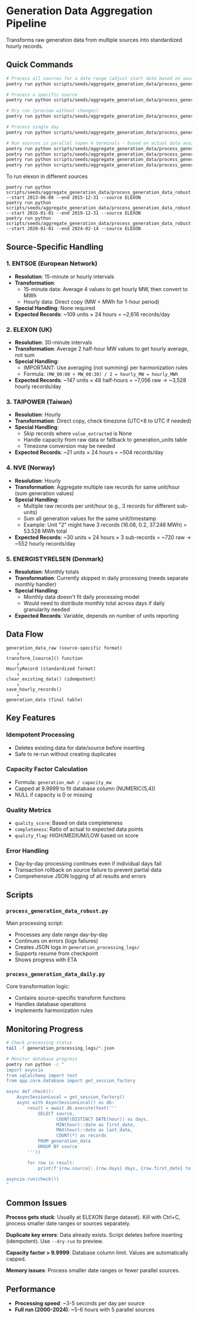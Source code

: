 # Generation Data Aggregation Pipeline

Transforms raw generation data from multiple sources into standardized hourly records.

## Quick Commands

```bash
# Process all sources for a date range (adjust start date based on source)
poetry run python scripts/seeds/aggregate_generation_data/process_generation_data_robust.py --start 2002-01-01 --end 2024-12-31

# Process a specific source
poetry run python scripts/seeds/aggregate_generation_data/process_generation_data_robust.py --start 2020-01-01 --end 2024-12-31 --source ENTSOE

# Dry run (preview without changes)
poetry run python scripts/seeds/aggregate_generation_data/process_generation_data_robust.py --start 2020-01-01 --end 2024-12-31 --dry-run

# Process single day
poetry run python scripts/seeds/aggregate_generation_data/process_generation_data_daily.py --date 2024-01-15

# Run sources in parallel (open 4 terminals - based on actual data availability)
poetry run python scripts/seeds/aggregate_generation_data/process_generation_data_robust.py --start 2002-01-01 --end 2024-12-31 --source NVE
poetry run python scripts/seeds/aggregate_generation_data/process_generation_data_robust.py --start 2013-04-01 --end 2024-12-31 --source ELEXON
poetry run python scripts/seeds/aggregate_generation_data/process_generation_data_robust.py --start 2015-01-01 --end 2024-12-31 --source ENTSOE
poetry run python scripts/seeds/aggregate_generation_data/process_generation_data_robust.py --start 2020-08-01 --end 2024-12-31 --source TAIPOWER
```

To run elexon in different sources
```
poetry run python scripts/seeds/aggregate_generation_data/process_generation_data_robust.py --start 2013-06-08 --end 2015-12-31 --source ELEXON
poetry run python scripts/seeds/aggregate_generation_data/process_generation_data_robust.py --start 2016-01-01 --end 2019-12-31 --source ELEXON
poetry run python scripts/seeds/aggregate_generation_data/process_generation_data_robust.py --start 2020-01-01 --end 2024-02-14 --source ELEXON
```
## Source-Specific Handling

### 1. ENTSOE (European Network)
- **Resolution**: 15-minute or hourly intervals
- **Transformation**:
  - 15-minute data: Average 4 values to get hourly MW, then convert to MWh
  - Hourly data: Direct copy (MW = MWh for 1-hour period)
- **Special Handling**: None required
- **Expected Records**: ~109 units × 24 hours = ~2,616 records/day

### 2. ELEXON (UK)
- **Resolution**: 30-minute intervals
- **Transformation**: Average 2 half-hour MW values to get hourly average, not sum
- **Special Handling**:
  - IMPORTANT: Use averaging (not summing) per harmonization rules
  - Formula: `(MW_00:00 + MW_00:30) / 2 = hourly_MW = hourly_MWh`
- **Expected Records**: ~147 units × 48 half-hours = ~7,056 raw → ~3,528 hourly records/day

### 3. TAIPOWER (Taiwan)
- **Resolution**: Hourly
- **Transformation**: Direct copy, check timezone (UTC+8 to UTC if needed)
- **Special Handling**:
  - Skip records where `value_extracted` is None
  - Handle capacity from raw data or fallback to generation_units table
  - Timezone conversion may be needed
- **Expected Records**: ~21 units × 24 hours = ~504 records/day

### 4. NVE (Norway)
- **Resolution**: Hourly
- **Transformation**: Aggregate multiple raw records for same unit/hour (sum generation values)
- **Special Handling**:
  - Multiple raw records per unit/hour (e.g., 3 records for different sub-units)
  - Sum all generation values for the same unit/timestamp
  - Example: Unit "2" might have 3 records (16.08, 0.2, 37.248 MWh) = 53.528 MWh total
- **Expected Records**: ~30 units × 24 hours × 3 sub-records = ~720 raw → ~552 hourly records/day

### 5. ENERGISTYRELSEN (Denmark)
- **Resolution**: Monthly totals
- **Transformation**: Currently skipped in daily processing (needs separate monthly handler)
- **Special Handling**:
  - Monthly data doesn't fit daily processing model
  - Would need to distribute monthly total across days if daily granularity needed
- **Expected Records**: Variable, depends on number of units reporting

## Data Flow

```
generation_data_raw (source-specific format)
    ↓
transform_[source]() function
    ↓
HourlyRecord (standardized format)
    ↓
clear_existing_data() (idempotent)
    ↓
save_hourly_records()
    ↓
generation_data (final table)
```

## Key Features

### Idempotent Processing
- Deletes existing data for date/source before inserting
- Safe to re-run without creating duplicates

### Capacity Factor Calculation
- Formula: `generation_mwh / capacity_mw`
- Capped at 9.9999 to fit database column (NUMERIC(5,4))
- NULL if capacity is 0 or missing

### Quality Metrics
- `quality_score`: Based on data completeness
- `completeness`: Ratio of actual to expected data points
- `quality_flag`: HIGH/MEDIUM/LOW based on score

### Error Handling
- Day-by-day processing continues even if individual days fail
- Transaction rollback on source failure to prevent partial data
- Comprehensive JSON logging of all results and errors

## Scripts

### `process_generation_data_robust.py`
Main processing script:
- Processes any date range day-by-day
- Continues on errors (logs failures)
- Creates JSON logs in `generation_processing_logs/`
- Supports resume from checkpoint
- Shows progress with ETA

### `process_generation_data_daily.py`
Core transformation logic:
- Contains source-specific transform functions
- Handles database operations
- Implements harmonization rules

## Monitoring Progress

```bash
# Check processing status
tail -f generation_processing_logs/*.json

# Monitor database progress
poetry run python -c "
import asyncio
from sqlalchemy import text
from app.core.database import get_session_factory

async def check():
    AsyncSessionLocal = get_session_factory()
    async with AsyncSessionLocal() as db:
        result = await db.execute(text('''
            SELECT source,
                   COUNT(DISTINCT DATE(hour)) as days,
                   MIN(hour)::date as first_date,
                   MAX(hour)::date as last_date,
                   COUNT(*) as records
            FROM generation_data
            GROUP BY source
        '''))

        for row in result:
            print(f'{row.source}: {row.days} days, {row.first_date} to {row.last_date}, {row.records:,} records')

asyncio.run(check())
"
```

## Common Issues

**Process gets stuck**: Usually at ELEXON (large dataset). Kill with Ctrl+C, process smaller date ranges or sources separately.

**Duplicate key errors**: Data already exists. Script deletes before inserting (idempotent). Use `--dry-run` to preview.

**Capacity factor > 9.9999**: Database column limit. Values are automatically capped.

**Memory issues**: Process smaller date ranges or fewer parallel sources.

## Performance

- **Processing speed**: ~3-5 seconds per day per source
- **Full run (2000-2024)**: ~5-6 hours with 5 parallel sources